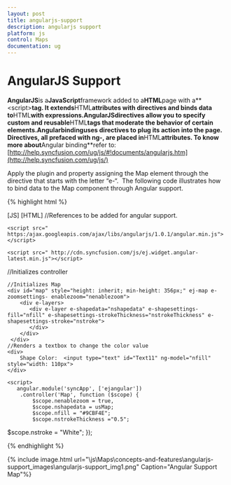 ```yaml
---
layout: post
title: angularjs-support
description: angularjs support
platform: js
control: Maps
documentation: ug
---
```


# AngularJS Support

**AngularJS**is a**JavaScript**framework added to a**HTML**page with a**&lt;script&gt;**tag. It extends**HTML**attributes with directives and binds data to**HTML**with expressions.**AngularJS**directives allow you to specify custom and reusable**HTML**tags that moderate the behavior of certain elements.**Angularbinding**uses directives to plug its action into the page. Directives, all prefaced with ng-, are placed in**HTML**attributes. To know more about**Angular binding**refer to:[http://help.syncfusion.com/ug/js/#!documents/angularjs.htm](http://help.syncfusion.com/ug/js/)

Apply the plugin and property assigning the Map element through the directive that starts with the letter “e-“.  The following code illustrates how to bind data to the Map component through Angular support.

{% highlight html %}

 [JS]
[HTML]
//References to be added for angular support.

    <script src=" https:/ajax.googleapis.com/ajax/libs/angularjs/1.0.1/angular.min.js">
    </script>

    <script src=" http://cdn.syncfusion.com/js/ej.widget.angular-latest.min.js"></script>

//Initializes controller
<body ng-controller="Map">

    //Initializes Map
    <div id="map" style="height: inherit; min-height: 356px;" ej-map e-zoomsettings- enablezoom="nenablezoom">
        <div e-layers>
           <div e-layer e-shapedata="nshapedata" e-shapesettings-fill="nfill" e-shapesettings-strokeThickness="nstrokeThickness" e-shapesettings-stroke="nstroke">                                   
           </div>
        </div>
     </div> 
    //Renders a textbox to change the color value
    <div>
        Shape Color:  <input type="text" id="Text11" ng-model="nfill" style="width: 110px">
    </div> 

    <script>
       angular.module('syncApp', ['ejangular'])
        .controller('Map', function ($scope) {                       
            $scope.nenablezoom = true,
            $scope.nshapedata = usMap;                    
            $scope.nfill = "#9CBF4E"; 
            $scope.nstrokeThickness ="0.5";
$scope.nstroke = "White";
});
    </script> 
</body>


{% endhighlight %}



{% include image.html url="\js\Maps\concepts-and-features\angularjs-support_images\angularjs-support_img1.png" Caption="Angular Support Map"%}






